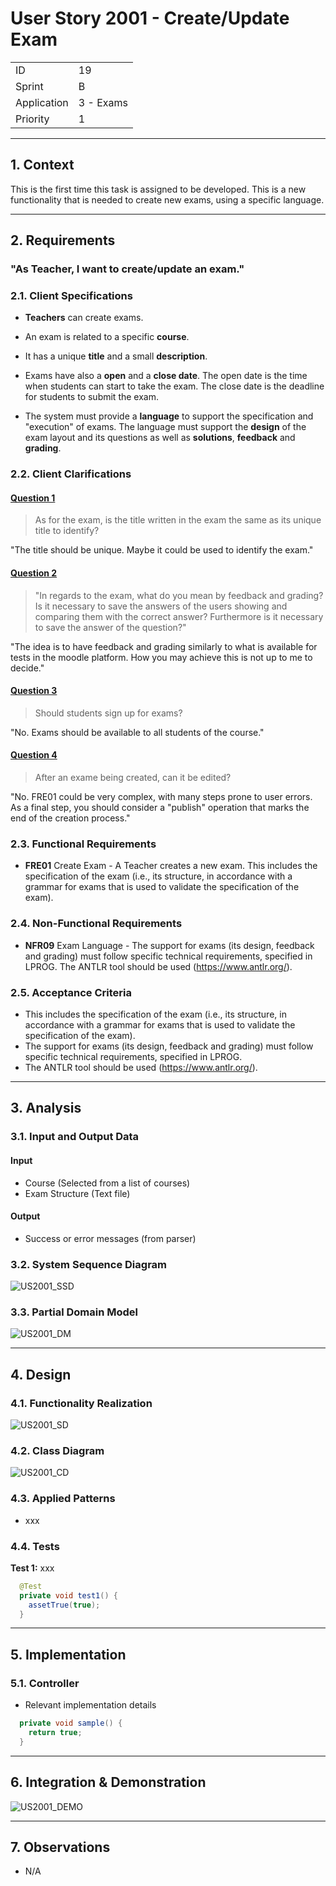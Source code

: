 # User Story 2001 - Create/Update Exam

|             |           |
| ----------- | --------- |
| ID          | 19        |
| Sprint      | B         |
| Application | 3 - Exams |
| Priority    | 1         |

---

## 1. Context

This is the first time this task is assigned to be developed. This is a new functionality that is needed to create new exams, using a specific language.

---

## 2. Requirements

### "As Teacher, I want to create/update an exam."

### 2.1. Client Specifications

- **Teachers** can create exams.

- An exam is related to a specific **course**.

- It has a unique **title** and a small **description**.

- Exams have also a **open** and a **close date**. The open date is the time when students can start to take the exam. The close date is the deadline for students to submit the exam.

- The system must provide a **language** to support the specification and "execution" of exams. The language must support the **design** of the exam layout and its questions as well as **solutions**, **feedback** and **grading**.

### 2.2. Client Clarifications

#### [Question 1](https://moodle.isep.ipp.pt/mod/forum/discuss.php?d=21836)

> As for the exam, is the title written in the exam the same as its unique title to identify?

"The title should be unique. Maybe it could be used to identify the exam."

#### [Question 2](https://moodle.isep.ipp.pt/mod/forum/discuss.php?d=22003)

> "In regards to the exam, what do you mean by feedback and grading? Is it necessary to save the answers of the users showing and comparing them with the correct answer? Furthermore is it necessary to save the answer of the question?"

"The idea is to have feedback and grading similarly to what is available for tests in the moodle platform. How you may achieve this is not up to me to decide."

#### [Question 3](https://moodle.isep.ipp.pt/mod/forum/discuss.php?d=22228)

> Should students sign up for exams?

"No. Exams should be available to all students of the course."

#### [Question 4](https://moodle.isep.ipp.pt/mod/forum/discuss.php?d=22286)

> After an exame being created, can it be edited?

"No. FRE01 could be very complex, with many steps prone to user errors. As a final step, you should consider a "publish" operation that marks the end of the creation process."

### 2.3. Functional Requirements

- **FRE01** Create Exam - A Teacher creates a new exam. This includes the specification of the exam (i.e., its structure, in accordance with a grammar for exams that is used to validate the specification of the exam).

### 2.4. Non-Functional Requirements

- **NFR09** Exam Language - The support for exams (its design, feedback and grading) must follow specific technical requirements, specified in LPROG. The ANTLR tool should be used (<https://www.antlr.org/>).

### 2.5. Acceptance Criteria

- This includes the specification of the exam (i.e., its structure, in accordance with a grammar for exams that is used to validate the specification of the exam).
- The support for exams (its design, feedback and grading) must follow specific technical requirements, specified in LPROG.
- The ANTLR tool should be used (<https://www.antlr.org/>).

---

## 3. Analysis

### 3.1. Input and Output Data

#### Input

- Course (Selected from a list of courses)
- Exam Structure (Text file)

#### Output

- Success or error messages (from parser)

### 3.2. System Sequence Diagram

![US2001_SSD](out/US2001_SSD.svg)

### 3.3. Partial Domain Model

![US2001_DM](out/US2001_DM.svg)

---

## 4. Design

### 4.1. Functionality Realization

![US2001_SD](out/US2001_SD.svg)

### 4.2. Class Diagram

![US2001_CD](out/US2001_CD.svg)

### 4.3. Applied Patterns

- xxx

### 4.4. Tests

**Test 1:** xxx

```java
  @Test
  private void test1() {
    assetTrue(true);
  }
```

---

## 5. Implementation

### 5.1. Controller

- Relevant implementation details

```java
  private void sample() {
    return true;
  }
```

---

## 6. Integration & Demonstration

![US2001_DEMO](US2001_DEMO.png)

---

## 7. Observations

- N/A
